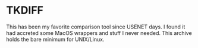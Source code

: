 TKDIFF
======

This has been my favorite comparison tool since USENET days.  I found it had accreted some MacOS wrappers and stuff I never needed.  This archive holds the bare minimum for UNIX/Linux.
